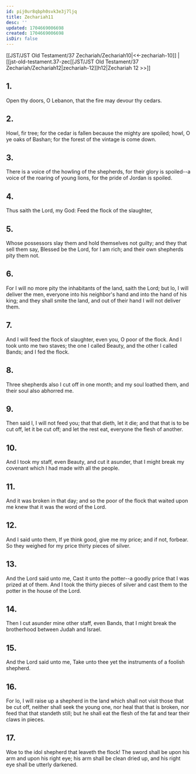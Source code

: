 ```yaml
---
id: pij0ur8qbph0svk3e3j7ljq
title: Zechariah11
desc: ''
updated: 1704669006698
created: 1704669006698
isDir: false
---
```

[[JST/JST Old Testament/37 Zechariah/Zechariah10|<<-zechariah-10]] | [[jst-old-testament.37-zec[[JST/JST Old Testament/37 Zechariah/Zechariah12|zechariah-12]]h12|Zechariah 12 >>]]
## 1.
Open thy doors, O Lebanon, that the fire may devour thy cedars.
## 2.
Howl, fir tree; for the cedar is fallen because the mighty are spoiled; howl, O ye oaks of Bashan; for the forest of the vintage is come down.
## 3.
There is a voice of the howling of the shepherds, for their glory is spoiled\--a voice of the roaring of young lions, for the pride of Jordan is spoiled.
## 4.
Thus saith the Lord, my God: Feed the flock of the slaughter,
## 5.
Whose possessors slay them and hold themselves not guilty; and they that sell them say, Blessed be the Lord, for I am rich; and their own shepherds pity them not.
## 6.
For I will no more pity the inhabitants of the land, saith the Lord; but lo, I will deliver the men, everyone into his neighbor\'s hand and into the hand of his king; and they shall smite the land, and out of their hand I will not deliver them.
## 7.
And I will feed the flock of slaughter, even you, O poor of the flock. And I took unto me two staves; the one I called Beauty, and the other I called Bands; and I fed the flock.
## 8.
Three shepherds also I cut off in one month; and my soul loathed them, and their soul also abhorred me.
## 9.
Then said I, I will not feed you; that that dieth, let it die; and that that is to be cut off, let it be cut off; and let the rest eat, everyone the flesh of another.
## 10.
And I took my staff, even Beauty, and cut it asunder, that I might break my covenant which I had made with all the people.
## 11.
And it was broken in that day; and so the poor of the flock that waited upon me knew that it was the word of the Lord.
## 12.
And I said unto them, If ye think good, give me my price; and if not, forbear. So they weighed for my price thirty pieces of silver.
## 13.
And the Lord said unto me, Cast it unto the potter\--a goodly price that I was prized at of them. And I took the thirty pieces of silver and cast them to the potter in the house of the Lord.
## 14.
Then I cut asunder mine other staff, even Bands, that I might break the brotherhood between Judah and Israel.
## 15.
And the Lord said unto me, Take unto thee yet the instruments of a foolish shepherd.
## 16.
For lo, I will raise up a shepherd in the land which shall not visit those that be cut off, neither shall seek the young one, nor heal that that is broken, nor feed that that standeth still; but he shall eat the flesh of the fat and tear their claws in pieces.
## 17.
Woe to the idol shepherd that leaveth the flock! The sword shall be upon his arm and upon his right eye; his arm shall be clean dried up, and his right eye shall be utterly darkened.

